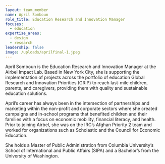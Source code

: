 ```yaml
---
layout: team_member
name: April Somboun
role_title: Education Research and Innovation Manager
focuses:
  - education
expertise_areas:
  - design
  - research
leadership: false
image: /uploads/aprilfinal-1.jpeg
---
```

April Somboun is the Education Research and Innovation Manager at the Airbel Impact Lab. Based in New York City, she is supporting the implementation of projects across the portfolio of education Global Research and Innovation Priorities (GRIP) to reach last-mile children, parents, and caregivers, providing them with quality and sustainable education solutions.

April’s career has always been in the intersection of partnerships and marketing within the non-profit and corporate sectors where she created campaigns and in-school programs that benefited children and their families with a focus on economic mobility, financial literacy, and health. Prior to joining Airbel, she was on the IRC’s Afghan Priority 2 team and worked for organizations such as Scholastic and the Council for Economic Education.

She holds a Master of Public Administration from Columbia University’s School of International and Public Affairs (SIPA) and a Bachelor’s from the University of Washington.